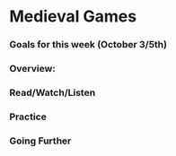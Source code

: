 # Medieval Games

### Goals for this week (October 3/5th)



### Overview:



### Read/Watch/Listen



### Practice



### Going Further


